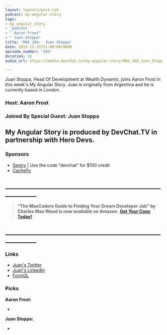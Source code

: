 ```yaml
---
layout: layouts/post.njk
podcast: my-angular-story
tags:
- my_angular_story
- 'podcast '
- " Aaron Frost"
- " Juan Stoppa"
title: 'MAS 104:  Juan Stoppa'
date: 2019-12-31T11:00:00+0000
episode_number: "104"
duration: 32
audio_url: https://media.devchat.tv/my-angular-story/MAS_104_Juan_Stoppa.mp3

---
```

Juan Stoppa, Head Of Development at Wealth Dynamix, joins Aaron Frost in this week's My Angular Story. Juan is originally from Argentina and he is currently based in London. 

### Host: **Aaron Frost**

### Joined By Special Guest: **Juan Stoppa**

## **My Angular Story is produced by DevChat.TV in partnership with Hero Devs.**

### Sponsors

* [Sentry](http://sentry.io/) | Use the code “devchat” for $100 credit
* [Cachefly](https://www.cachefly.com/)

## **____________________________________________________________**

> **"The MaxCoders Guide to Finding Your Dream Developer Job" by Charles Max Wood is now available on Amazon.** [**Get Your Copy Today!**](https://www.amazon.com/gp/product/B081MBL5C9/ref=as_li_ss_tl?ie=UTF8&linkCode=sl1&tag=devchattv-20&linkId=9d61363241636e2546ef46abba198746&language=en_US)

## **____________________________________________________________**

### Links

* [Juan's Twitter](@juanstoppa "Juan's Twitter")
* [Juan's LinkedIn](https://www.linkedin.com/in/jstoppa/ "Juan's LinkedIn")
* [FormQL](https://github.com/jstoppa "FormQL")

### Picks

**Aaron Frost:**

* 

**Juan Stoppa:**

* 
